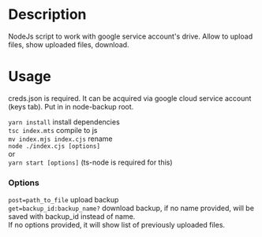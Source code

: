 # Description

NodeJs script to work with google service account's drive.
Allow to upload files, show uploaded files, download.

# Usage

creds.json is required. It can be acquired via google cloud service account (keys tab). Put in in node-backup root.

`yarn install` install dependencies  
`tsc index.mts` compile to js  
`mv index.mjs index.cjs` rename  
`node ./index.cjs [options]`  
or  
`yarn start [options]` (ts-node is required for this)

### Options

`post=path_to_file` upload backup  
`get=backup_id:backup_name?` download backup, if no name provided, will be saved with backup_id instead of name.  
If no options provided, it will show list of previously uploaded files.

